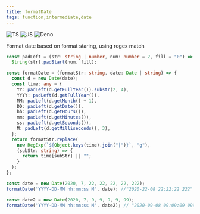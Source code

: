 ```yaml
---
title: formatDate
tags: function,intermediate,date
---
```


![TS](https://img.shields.io/badge/supports-typescript-blue.svg?style=flat-square)
![JS](https://img.shields.io/badge/supports-javascript-yellow.svg?style=flat-square)
![Deno](https://img.shields.io/badge/supports-deno-green.svg?style=flat-square)

Format date based on format staring, using regex match

```ts
const padLeft = (str: string | number, num: number = 2, fill = "0") =>
  String(str).padStart(num, fill);

const formatDate = (formatStr: string, date: Date | string) => {
  const d = new Date(date);
  const time: any = {
    YY: padLeft(d.getFullYear()).substr(2, 4),
    YYYY: padLeft(d.getFullYear()),
    MM: padLeft(d.getMonth() + 1),
    DD: padLeft(d.getDate()),
    hh: padLeft(d.getHours()),
    mm: padLeft(d.getMinutes()),
    ss: padLeft(d.getSeconds()),
    M: padLeft(d.getMilliseconds(), 3),
  };
  return formatStr.replace(
    new RegExp(`${Object.keys(time).join("|")}`, "g"),
    (subStr: string) => {
      return time[subStr] || "";
    }
  );
};
```

```ts
const date = new Date(2020, 7, 22, 22, 22, 22, 222);
formatDate("YYYY-DD-MM hh:mm:ss M", date); //"2020-22-08 22:22:22 222"

const date2 = new Date(2020, 7, 9, 9, 9, 9, 99);
formatDate("YYYY-DD-MM hh:mm:ss M", date2); // "2020-09-08 09:09:09 099"
```
